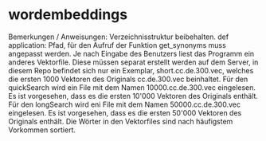 # wordembeddings

Bemerkungen / Anweisungen:
Verzeichnisstruktur beibehalten.
def application: Pfad, für den Aufruf der Funktion get_synonyms muss angepasst werden. 
Je nach Eingabe des Benutzers liest das Programm ein anderes Vektorfile. Diese müssen separat erstellt werden auf dem Server, in diesem Repo befindet sich nur ein Exemplar, short.cc.de.300.vec, welches die ersten 1000 Vektoren des Originals cc.de.300.vec beinhaltet.
Für den quickSearch wird ein File mit dem Namen 10000.cc.de.300.vec eingelesen. Es ist vorgesehen, dass es die ersten 10'000 Vektoren des Originals enthält.
Für den longSearch wird eni File mit dem Namen 50000.cc.de.300.vec eingelesen. Es ist vorgesehen, dass es die ersten 50'000 Vektoren des Originals enthält.
Die Wörter in den Vektorfiles sind nach häufigstem Vorkommen sortiert.

